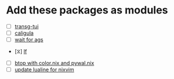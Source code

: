 # Add these packages as modules
- [ ] [transg-tui](https://github.com/PanAeon/transg-tui)
- [ ] [caligula](https://github.com/ifd3f/caligula)
- [ ] [wait for ags]()
- [⧖] [lf](https://github.com/gokcehan/lf)
- [ ] [btop with color.nix and pywal.nix](~/nixos-config-main/pkgs/btop.nix)
- [ ] [update lualine for nixvim](~/nixos-config-main/pkgs/editor/nvim.nix)
